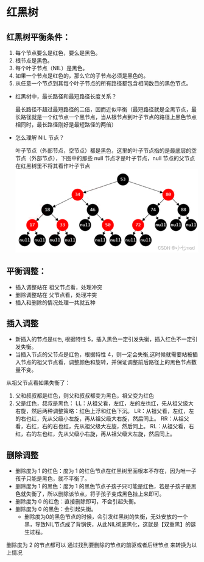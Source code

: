 # 红黑树

## 红黑树平衡条件：

1. 每个节点要么是红色，要么是黑色。
2. 根节点是黑色。
3. 每个叶子节点（NIL）是黑色。
4. 如果一个节点是红色的，那么它的子节点必须是黑色的。
5. 从任意一个节点到其每个叶子节点的所有路径都包含相同数目的黑色节点。

- 红黑树中，最长路径和最短路径长度关系？

  最长路径不超过最短路径的二倍，因而近似平衡（最短路径就是全黑节点，最长路径就是一个红节点一个黑节点，当从根节点到叶子节点的路径上黑色节点相同时，最长路径刚好是最短路径的两倍）

- 怎么理解 NIL 节点？

  叶子节点（外部节点，空节点）都是黑色，这里的叶子节点指的是最底层的空节点（外部节点），下图中的那些 null 节点才是叶子节点，null 节点的父节点在红黑树里不将其看作叶子节点
  ![image](../images/red-black.png)

## 平衡调整：

- 插入调整站在 祖父节点看，处理冲突
- 删除调整站在 父节点看，处理冲突
- 插入和删除的情况处理一共就五种

## 插入调整

- 新插入的节点是`红色`, 根据特性 5，插入黑色一定引发失衡，插入红色不一定引发失衡。
- 当插入节点的父节点是红色，根据特性 4，则一定会失衡,这时候就需要站被插入节点的祖父节点看，调整颜色和旋转，并保证调整前后路径上的黑色节点数量不变。

从祖父节点看如果失衡了：

1. 父和叔叔都是红色，则父和叔叔都变为黑色，祖父变为红色
2. 父是红色，叔叔是黑色：
   LL：从祖父看，左红，左的左也红，先从祖父级大右旋，然后两种调整策略：红色上浮和红色下沉。
   LR：从祖父看，左红，左的右也红，先从父级小左旋，再从祖父级大右旋，然后同上。
   RR：从祖父看，右红，右的右也红，先从祖父级大左旋，然后同上。
   RL：从祖父看，右红，右的左也红，先从父级小右旋，再从祖父级大左旋，然后同上。

## 删除调整

- 删除度为 1 的红色：度为 1 的红色节点在红黑树里面根本不存在，因为唯一子孩子只能是黑色，就不平衡了。
- 删除度为 1 的黑色：度为 1 的黑色节点子孩子只可能是红色，若是子孩子是黑色就失衡了，所以删除该节点，将子孩子变成黑色挂上来即可。
- 删除度为 0 的红色：直接删除即可，不会引起失衡。
- 删除度为 0 的黑色：会引起失衡。
    - 删除度为0的黑色节点的时候，会引发红黑树的失衡，无处安放的一个黑，导致NIL节点成了背锅侠，从此NIL彻底黑化，这就是【双重黑】的诞生过程。

删除度为 2 的节点都可以 通过找到要删除的节点的前驱或者后继节点 来转换为以上情况
